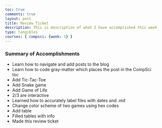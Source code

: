 ```yaml
---
toc: true
comments: true
layout: post
title: Review Ticket
description: This is description of what I have accomplished this week.
type: tangibles
courses: { compsci: {week: 1} }
---
```


### Summary of Accomplishments
- Learn how to navigate and add posts to the blog
- Learn how to code gray-matter which places the post in the CompSci toc
- Add Tic-Tac-Toe
- Add Snake game 
- Add Game of Life
- 2/3 are interactive
- Learned how to accurately label files with dates and .md 
- Change color scheme of two games using hex codes
- Add table
- Filled tables with info
- Made this review ticket
